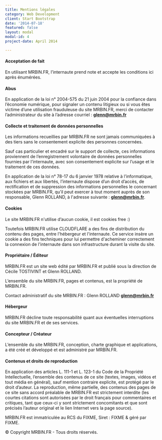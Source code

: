 ```yaml
---
title: Mentions légales
category: Web Development
client: Start Bootstrap
date: '2014-07-18'
featured: false
layout: modal
modal-id: 4
project-date: April 2014

---
```


#### Acceptation de fait

En utilisant MRBIN.FR, l’internaute prend note et accepte les
conditions ici après énumérées.

#### Abus

En application de la loi n° 2004-575 du 21 juin 2004 pour la confiance dans
l’économie numérique, pour signaler un contenu litigieux ou si vous êtes
victime d’une utilisation frauduleuse du site MRBIN.FR, merci de
contacter l’administrateur du site à l’adresse courriel :
**glenn@mrbin.fr**

#### Collecte et traitement de données personnelles

Les informations recueillies par MRBIN.FR ne sont jamais communiquées
à des tiers sans le consentement explicite des personnes concernées.  
  
Sauf cas particulier et encadré sur le support de collecte, ces informations
proviennent de l’enregistrement volontaire de données personnelles fournies
par l’internaute, avec son consentement explicite sur l’usage et le traitement
de ces données.  
  
En application de la loi n° 78-17 du 6 janvier 1978 relative à l’informatique,
aux fichiers et aux libertés, l’internaute dispose d’un droit d’accès, de
rectification et de suppression des informations personnelles le concernant
stockées par MRBIN.FR, qu’il peut exercer à tout moment auprès de son
responsable, Glenn ROLLAND, à l'adresse suivante :
**glenn@mrbin.fr**.

#### Cookies

Le site MRBIN.FR n'utilise d’aucun cookie, il est cookies free :)  
  
Toutefois MRBIN.FR utilise CLOUDFLARE a des fins de distribution du
contenu des pages, entre l'hébergeur et l'internaute. Ce service insère un
cookie a des fins techniques pour lui permettre d'acheminer correctement la
connexion de l'internaute dans son infrastructure durant la visite du site.

#### Propriétaire / Éditeur

MRBIN.FR est un site web édité par MRBIN.FR et publié sous la
direction de Cécile TOSTIVINT et Glenn ROLLAND.

L’ensemble du site MRBIN.FR, pages et contenus, est la propriété de
MRBIN.FR.

Contact administratif du site MRBIN.FR : Glenn ROLLAND
**glenn@mrbin.fr**

#### Hébergeur

MRBIN.FR décline toute responsabilité quant aux éventuelles
interruptions du site MRBIN.FR et de ses services.

#### Concepteur / Créateur

L’ensemble du site MRBIN.FR, conception, charte graphique et
applications, a été créé et développé et est administré par MRBIN.FR.

#### Contenus et droits de reproduction

En application des articles L. 111-1 et L. 123-1 du Code de la Propriété
Intellectuelle, l’ensemble des contenus de ce site (textes, images, vidéos et
tout média en général), sauf mention contraire explicite, est protégé par le
droit d’auteur. La reproduction, même partielle, des contenus des pages de ce
site sans accord préalable de MRBIN.FR est strictement interdite (les courtes
citations sont autorisées par le droit français pour commentaires et
critiques, tant que ceux-ci y sont strictement concomitants et que sont
précisés l’auteur original et le lien Internet vers la page source).  
  
MRBIN.FR est immatriculée au RCS du FIXME, Siret : FIXME & géré par FIXME.
  
© Copyright MRBIN.FR - Tous droits réservés.

